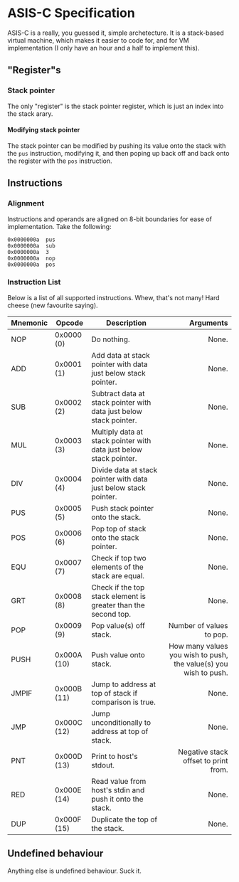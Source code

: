 # ASIS-C Specification
ASIS-C is a really, you guessed it, simple archetecture. It is a stack-based virtual machine, which
makes it easier to code for, and for VM implementation (I only have an hour and a half to implement
this).

## "Register"s

### Stack pointer
The only "register" is the stack pointer register, which is just an index into the stack
arary.

#### Modifying stack pointer
The stack pointer can be modified by pushing its value onto the stack with the `pus` instruction,
modifying it, and then poping up back off and back onto the register with the `pos` instruction.

## Instructions

### Alignment
Instructions and operands are aligned on 8-bit boundaries for ease of implementation. Take the
following:

```
0x0000000a  pus
0x0000000a  sub
0x0000000a  3
0x0000000a  nop
0x0000000a  pos
```

### Instruction List
Below is a list of all supported instructions. Whew, that's not many! Hard cheese (new favourite
saying).

| Mnemonic | Opcode | Description | Arguments |
| :------- | ------ | ----------- | --------: |
| NOP      | 0x0000 (0)  | Do nothing. | None. |
| ADD      | 0x0001 (1)  | Add data at stack pointer with data just below stack pointer. | None.
| SUB      | 0x0002 (2)  | Subtract data at stack pointer with data just below stack pointer. | None. |
| MUL      | 0x0003 (3)  | Multiply data at stack pointer with data just below stack pointer. | None. |
| DIV      | 0x0004 (4)  | Divide data at stack pointer with data just below stack pointer. | None. |
| PUS      | 0x0005 (5)  | Push stack pointer onto the stack. | None. |
| POS      | 0x0006 (6)  | Pop top of stack onto the stack pointer. | None. |
| EQU      | 0x0007 (7)  | Check if top two elements of the stack are equal. | None. |
| GRT      | 0x0008 (8)  | Check if the top stack element is greater than the second top. | None. |
| POP      | 0x0009 (9)  | Pop value(s) off stack. | Number of values to pop. |
| PUSH     | 0x000A (10) | Push value onto stack. | How many values you wish to push, the value(s) you wish to push. |
| JMPIF    | 0x000B (11) | Jump to address at top of stack if comparison is true. | None. |
| JMP      | 0x000C (12) | Jump unconditionally to address at top of stack. | None. |
| PNT      | 0x000D (13) | Print to host's stdout. | Negative stack offset to print from. |
| RED      | 0x000E (14) | Read value from host's stdin and push it onto the stack. | None. |
| DUP      | 0x000F (15) | Duplicate the top of the stack. | None. |

## Undefined behaviour
Anything else is undefined behaviour. Suck it.

